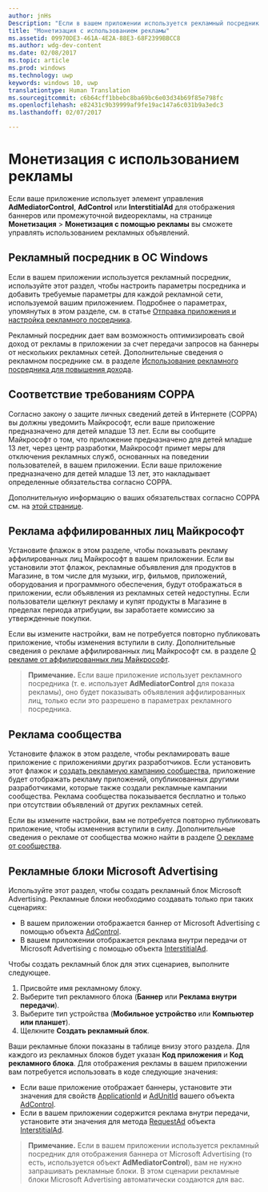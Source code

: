 ```yaml
---
author: jnHs
Description: "Если в вашем приложении используется рекламный посредник или в нем отображается баннер или реклама внутри передачи от Microsoft Advertising, используйте страницу &quot;Монетизация&quot; &gt; &quot;Монетизация с помощью рекламы&quot; для контроля за использованием рекламы."
title: "Монетизация с использованием рекламы"
ms.assetid: 09970DE3-461A-4E2A-88E3-68F2399BBCC8
ms.author: wdg-dev-content
ms.date: 02/08/2017
ms.topic: article
ms.prod: windows
ms.technology: uwp
keywords: windows 10, uwp
translationtype: Human Translation
ms.sourcegitcommit: c6b64cff1bbebc8ba69bc6e03d34b69f85e798fc
ms.openlocfilehash: e82431c9b39999af9fe19ac147a6c031b9a3edc3
ms.lasthandoff: 02/07/2017

---
```


# <a name="monetize-with-ads"></a>Монетизация с использованием рекламы


Если ваше приложение использует элемент управления **AdMediatorControl**, **AdControl** или **InterstitialAd** для отображения баннеров или промежуточной видеорекламы, на странице **Монетизация** &gt; **Монетизация с помощью рекламы** вы сможете управлять использованием рекламных объявлений.

## <a name="windows-ad-mediation"></a>Рекламный посредник в ОС Windows


Если в вашем приложении используется рекламный посредник, используйте этот раздел, чтобы настроить параметры посредника и добавить требуемые параметры для каждой рекламной сети, используемой вашим приложением. Подробнее о параметрах, упомянутых в этом разделе, см. в статье [Отправка приложения и настройка рекламного посредника](https://msdn.microsoft.com/library/windows/apps/mt219689).

Рекламный посредник дает вам возможность оптимизировать свой доход от рекламы в приложении за счет передачи запросов на баннеры от нескольких рекламных сетей. Дополнительные сведения о рекламном посреднике см. в разделе [Использование рекламного посредника для повышения дохода](https://msdn.microsoft.com/library/windows/apps/mt219691).

## <a name="coppa-compliance"></a>Соответствие требованиям COPPA

Согласно закону о защите личных сведений детей в Интернете (COPPA) вы должны уведомить Майкрософт, если ваше приложение предназначено для детей младше 13 лет. Если вы сообщите Майкрософт о том, что приложение предназначено для детей младше 13 лет, через центр разработки, Майкрософт примет меры для отключения рекламных служб, основанных на поведении пользователей, в вашем приложении. Если ваше приложение предназначено для детей младше 13 лет, это накладывает определенные обязательства согласно COPPA.

Дополнительную информацию о ваших обязательствах согласно COPPA см. на [этой странице](http://go.microsoft.com/fwlink/p/?linkid=536558).

## <a name="microsoft-affiliate-ads"></a>Реклама аффилированных лиц Майкрософт

Установите флажок в этом разделе, чтобы показывать рекламу аффилированных лиц Майкрософт в вашем приложении. Если вы установили этот флажок, рекламные объявления для продуктов в Магазине, в том числе для музыки, игр, фильмов, приложений, оборудования и программного обеспечения, будут отображаться в приложении, если объявления из рекламных сетей недоступны. Если пользователи щелкнут рекламу и купят продукты в Магазине в пределах периода атрибуции, вы заработаете комиссию за утвержденные покупки.

Если вы измените настройки, вам не потребуется повторно публиковать приложение, чтобы изменения вступили в силу. Дополнительные сведения о рекламе аффилированных лиц Майкрософт см. в разделе [О рекламе от аффилированных лиц Майкрософт](about-affiliate-ads.md).

> **Примечание.** Если ваше приложение использует рекламного посредника (т. е. использует **AdMediatorControl** для показа рекламы), оно будет показывать объявления аффилированных лиц, только если это разрешено в параметрах рекламного посредника.

## <a name="community-ads"></a>Реклама сообщества

Установите флажок в этом разделе, чтобы рекламировать ваше приложение с приложениями других разработчиков. Если установить этот флажок и [создать рекламную кампанию сообщества](create-an-ad-campaign-for-your-app.md), приложение будет отображать рекламу приложений, опубликованных другими разработчиками, которые также создали рекламные кампании сообщества. Реклама сообщества показывается бесплатно и только при отсутствии объявлений от других рекламных сетей.

Если вы измените настройки, вам не потребуется повторно публиковать приложение, чтобы изменения вступили в силу. Дополнительные сведения о рекламе от сообщества можно найти в разделе [О рекламе от сообщества](about-community-ads.md).

## <a name="microsoft-advertising-ad-units"></a>Рекламные блоки Microsoft Advertising

Используйте этот раздел, чтобы создать рекламный блок Microsoft Advertising. Рекламные блоки необходимо создавать только при таких сценариях:

-   В вашем приложении отображается баннер от Microsoft Advertising с помощью объекта [AdControl](https://msdn.microsoft.com/library/mt313154.aspx).
-   В вашем приложении отображается реклама внутри передачи от Microsoft Advertising с помощью объекта [InterstitialAd](https://msdn.microsoft.com/library/mt313189.aspx).

Чтобы создать рекламный блок для этих сценариев, выполните следующее.

1.  Присвойте имя рекламному блоку.
2.  Выберите тип рекламного блока (**Баннер** или **Реклама внутри передачи**).
3.  Выберите тип устройства (**Мобильное устройство** или **Компьютер или планшет**).
4.  Щелкните **Создать рекламный блок**.

Ваши рекламные блоки показаны в таблице внизу этого раздела. Для каждого из рекламных блоков будет указан **Код приложения** и **Код рекламного блока**. Для отображения рекламы в вашем приложении вам потребуется использовать в коде следующие значения:

-   Если ваше приложение отображает баннеры, установите эти значения для свойств [ApplicationId](https://msdn.microsoft.com/library/mt313174.aspx) и [AdUnitId](https://msdn.microsoft.com/library/mt313171.aspx) вашего объекта [AdControl](https://msdn.microsoft.com/library/mt313154.aspx).
-   Если в вашем приложении содержится реклама внутри передачи, установите эти значения для метода [RequestAd](https://msdn.microsoft.com/library/mt313192.aspx) объекта [InterstitialAd](https://msdn.microsoft.com/library/mt313189.aspx).

> **Примечание.** Если в вашем приложении используется рекламный посредник для отображения баннера от Microsoft Advertising (то есть, используется объект **AdMediatorControl**), вам не нужно запрашивать рекламные блоки. В этом сценарии рекламные блоки Microsoft Advertising автоматически создаются для вас.

 

 

 

